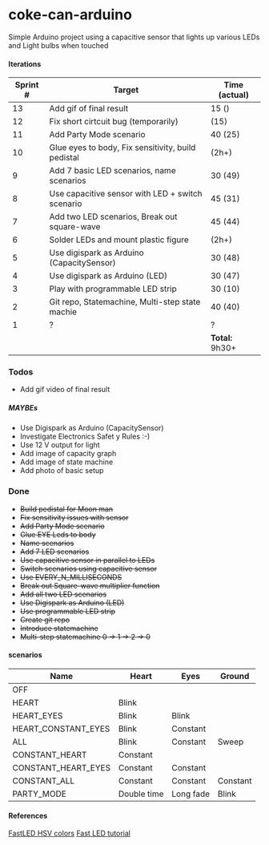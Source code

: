 # coke-can-arduino
Simple Arduino project using a capacitive sensor that lights up various LEDs and Light bulbs when touched

#### Iterations

| Sprint # |                       Target                       |  Time (actual)   |
|----------|----------------------------------------------------|------------------|
|       13 | Add gif of final result                            | 15 ()            |
|       12 | Fix short cirtcuit bug (temporarily)               | (15)             |
|       11 | Add Party Mode scenario                            | 40 (25)          |
|       10 | Glue eyes to body, Fix sensitivity, build pedistal | (2h+)            |
|        9 | Add 7 basic LED scenarios, name scenarios          | 30 (49)          |
|        8 | Use capacitive sensor with LED + switch scenario   | 45 (31)          |
|        7 | Add two LED scenarios, Break out square-wave       | 45 (44)          |
|        6 | Solder LEDs and mount plastic figure               | (2h+)            |
|        5 | Use digispark as Arduino (CapacitySensor)          | 30 (48)          |
|        4 | Use digispark as Arduino (LED)                     | 30 (47)          |
|        3 | Play with programmable LED strip                   | 30 (10)          |
|        2 | Git repo, Statemachine, Multi-step state machie    | 40 (40)          |
|        1 | ?                                                  | ?                |
|          |                                                    | **Total:** 9h30+ |



### Todos
* Add gif video of final result

##### MAYBEs
* Use Digispark as Arduino (CapacitySensor)
* Investigate Electronics Safet y Rules :-)
* Use 12 V output for light
* Add image of capacity graph
* Add image of state machine
* Add photo of basic setup

### Done
* ~~Build pedistal for Moon man~~
* ~~Fix sensitivity issues with sensor~~
* ~~Add Party Mode scenario~~
* ~~Glue EYE Leds to body~~
* ~~Name scenarios~~
* ~~Add 7 LED scenarios~~
* ~~Use capacitive sensor in parallel to LEDs~~
* ~~Switch scenarios using capacitive sensor~~
* ~~Use EVERY_N_MILLISECONDS~~
* ~~Break out Square-wave multiplier function~~
* ~~Add all two LED scenarios~~
* ~~Use Digispark as Arduino (LED)~~
* ~~Use programmable LED strip~~
* ~~Create git repo~~
* ~~Introduce statemachine~~
* ~~Multi-step statemachine 0 -> 1 -> 2 -> 0~~

#### scenarios
|         Name        |    Heart    |    Eyes   |  Ground  |
|---------------------|-------------|-----------|----------|
| OFF                 |             |           |          |
| HEART               | Blink       |           |          |
| HEART_EYES          | Blink       | Blink     |          |
| HEART_CONSTANT_EYES | Blink       | Constant  |          |
| ALL                 | Blink       | Constant  | Sweep    |
| CONSTANT_HEART      | Constant    |           |          |
| CONSTANT_HEART_EYES | Constant    | Constant  |          |
| CONSTANT_ALL        | Constant    | Constant  | Constant |
| PARTY_MODE          | Double time | Long fade | Blink    |

#### References
[FastLED HSV colors](https://raw.githubusercontent.com/FastLED/FastLED/gh-pages/images/HSV-rainbow-with-desc.jpg)
[Fast LED tutorial](http://jwhendy.blogspot.se/2015/10/fastled-series-getting-started.html)
